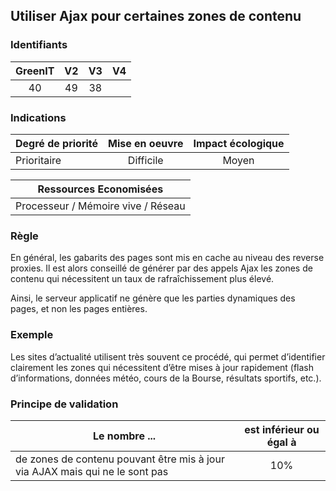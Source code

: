 ## Utiliser Ajax pour certaines zones de contenu

### Identifiants

| GreenIT |  V2  |  V3  |  V4  |
|:-------:|:----:|:----:|:----:|
|  40    |  49 | 38  |      |

### Indications

| Degré de priorité |      Mise en oeuvre       |  Impact écologique    | 
|-------------------|:-------------------------:|:---------------------:|
|   Prioritaire     |     Difficile             |    Moyen              | 


|Ressources Economisées                                      |
|:----------------------------------------------------------:|
| Processeur / Mémoire vive / Réseau   |

### Règle

En général, les gabarits des pages sont mis en cache au niveau des reverse proxies. Il est alors conseillé de générer par des appels Ajax les zones de contenu qui nécessitent un taux de rafraîchissement plus élevé.

Ainsi, le serveur applicatif ne génère que les parties dynamiques des pages, et non les pages entières.

### Exemple

Les sites d’actualité utilisent très souvent ce procédé, qui permet d’identifier clairement les zones qui nécessitent d’être mises à jour rapidement (flash d’informations, données météo, cours de la Bourse, résultats sportifs, etc.).

### Principe de validation

| Le nombre ...     | est inférieur ou égal à   |  
|-------------------|:-------------------------:|
| de zones de contenu pouvant être mis à jour via AJAX mais qui ne le sont pas  | 10%  |
